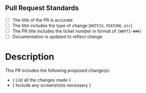 ## Pull Request Standards

- [ ] The title of the PR is accurate
- [ ] The title includes the type of change [`HOTFIX`, `FEATURE`, `etc`]  
- [ ] The PR title includes the ticket number in format of `[NRPTI-###]`
- [ ] Documentation is updated to reflect change

# Description

This PR includes the following proposed change(s):

- { List all the changes made }
- { Include any screenshots necessary }

